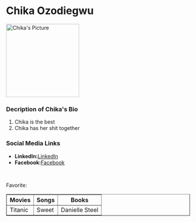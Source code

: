 <!DOCTYPE html>
<html lang="en-us">
<head>
  <meta charset="UTF-8">
  <title>Activity 1: Basic HTML Bio</title>
</head>

<body>
  <h1>Chika Ozodiegwu</h1>
</hr>

  <img width="200" src="https://cdn.pixabay.com/photo/2017/05/03/22/08/image-2282302_960_720.png" alt="Chika's Picture">

  <h3>Decription of Chika's Bio</h3>
  <ol>
    <li>Chika is the best</li>
    <li>Chika has her shit together</li>
  </ol>

  <h3>Social Media Links</h3>
  <ul>
    <li><strong>LinkedIn:</strong><a href="http://linkedin.com/" target="_blank">LinkedIn</a></li>
    <li><strong>Facebook:</strong><a href="https://facebook.com/" target="_blank">Facebook</a></li>
  </ul>
  <br>

</section>
<p>Favorite:</p>
  <table border="1">
    <tr>
        <th>Movies</th>
        <th>Songs</th>
        <th>Books</th>
     </tr>
     <tr>
         <td>Titanic</td>
         <td>Sweet</td>
         <td>Danielle Steel</td>
    </tr>
</table>
</body>

</html>
